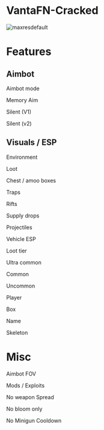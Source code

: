 # VantaFN-Cracked

![maxresdefault](https://github.com/kittyw1tty/VantaFN-Cracked/assets/141565091/f543bc58-84a2-49d4-8b1d-6ea3eb79a9cc)

# Features

## Aimbot 

Aimbot mode

Memory Aim

Silent (V1)

Silent (v2)

## Visuals / ESP

Environment

Loot

Chest / amoo boxes

Traps

Rifts

Supply drops

Projectiles

Vehicle ESP

Loot tier

Ultra common

Common

Uncommon

Player

Box

Name

Skeleton

# Misc

Aimbot FOV

Mods / Exploits

No weapon Spread

No bloom only

No Minigun Cooldown
